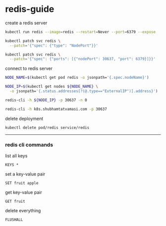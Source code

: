 # redis-guide

create a redis server
```bash
kubectl run redis --image=redis --restart=Never --port=6379 --expose

kubectl patch svc redis \
  --patch='{"spec": {"type": "NodePort"}}'

kubectl patch svc redis \
  --patch='{"spec": {"ports": [{"nodePort": 30637, "port": 6379}]}}'
```

connect to redis server
```bash
NODE_NAME=$(kubectl get pod redis -o jsonpath='{.spec.nodeName}')

NODE_IP=$(kubectl get nodes ${NODE_NAME} \
  -o jsonpath='{.status.addresses[?(@.type=="ExternalIP")].address}')

redis-cli -h ${NODE_IP} -p 30637 -n 0

redis-cli -h k8s.shubhamtatvamasi.com -p 30637
```

delete deployment
```bash
kubectl delete pod/redis service/redis
```

---

### redis cli commands

list all keys
```
KEYS *
```

set a key-value pair
```
SET fruit apple
```

get key-value pair
```
GET fruit
```

delete everything
```
FLUSHALL
```
